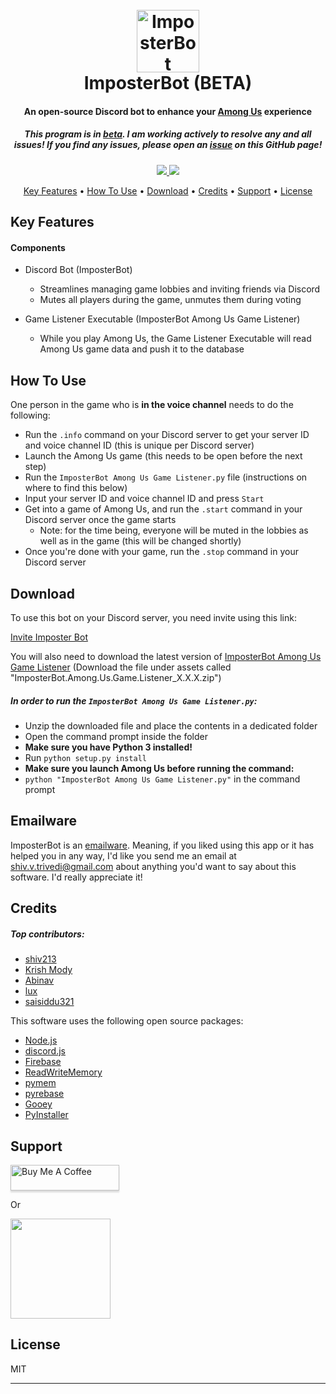 <h1 align="center">
  <br>
  <a href="https://github.com/shiv213/ImposterBot"><img src="https://i.imgur.com/TLMyjPM.png" alt="ImposterBot" width="100"></a>
  <br>
  ImposterBot (BETA)
  <br>
</h1>
<h4 align="center">
An open-source Discord bot to enhance your <a href="http://www.innersloth.com/gameAmongUs.php">Among Us</a> experience
</h4>
<h5 align="center">This program is in <u>beta</u>. I am working actively to resolve any and all issues! If you find any issues, please open an <a href="https://github.com/shiv213/ImposterBot/issues/new">issue</a> on this GitHub page!</h5>

<p align="center">
  <a href="https://saythanks.io/to/shiv.v.trivedi%40gmail.com">
      <img src="https://img.shields.io/badge/SayThanks.io-%E2%98%BC-1EAEDB.svg">
  </a>
  <a href="https://paypal.me/shivvtrivedi">
    <img src="https://img.shields.io/badge/$-donate-ff69b4.svg?maxAge=2592000&amp;style=flat">
  </a>
</p>

<p align="center">
  <a href="#key-features">Key Features</a> •
  <a href="#how-to-use">How To Use</a> •
  <a href="#download">Download</a> •
  <a href="#credits">Credits</a> •
  <a href="#support">Support</a> •
  <a href="#license">License</a>
</p>

## Key Features
#### Components
* Discord Bot (ImposterBot)
    - Streamlines managing game lobbies and inviting friends via Discord
    - Mutes all players during the game, unmutes them during voting 


* Game Listener Executable (ImposterBot Among Us Game Listener)
    - While you play Among Us, the Game Listener Executable will read Among Us game data and push it to the database   

## How To Use
One person in the game who is **in the voice channel** needs to do the following:
- Run the `.info` command on your Discord server to get your server ID and voice channel ID (this is unique per Discord server)
- Launch the Among Us game (this needs to be open before the next step)
- Run the `ImposterBot Among Us Game Listener.py` file (instructions on where to find this below)
- Input your server ID and voice channel ID and press `Start`
- Get into a game of Among Us, and run the `.start` command in your Discord server once the game starts
    - Note: for the time being, everyone will be muted in the lobbies as well as in the game (this will be changed shortly)
- Once you're done with your game, run the `.stop` command in your Discord server

## Download

To use this bot on your Discord server, you need invite using this link: 

[Invite Imposter Bot](https://discord.com/api/oauth2/authorize?client_id=755510808397742171&permissions=29878336&scope=bot)

You will also need to download the latest version of [ImposterBot Among Us Game Listener](https://github.com/shiv213/ImposterBot/releases/latest) (Download the file under assets called "ImposterBot.Among.Us.Game.Listener_X.X.X.zip")

##### In order to run the `ImposterBot Among Us Game Listener.py`:
- Unzip the downloaded file and place the contents in a dedicated folder
- Open the command prompt inside the folder
- **Make sure you have Python 3 installed!**
- Run `python setup.py install`
- **Make sure you launch Among Us before running the command:**
- `python "ImposterBot Among Us Game Listener.py"` in the command prompt

## Emailware

ImposterBot is an [emailware](https://en.wiktionary.org/wiki/emailware). Meaning, if you liked using this app or it has helped you in any way, I'd like you send me an email at <shiv.v.trivedi@gmail.com> about anything you'd want to say about this software. I'd really appreciate it!

## Credits
##### Top contributors:
- [shiv213](https://shivvtrivedi.com/)
- [Krish Mody](https://github.com/Krish-Mody)
- [Abinav](https://github.com/abinav62)
- [lux](https://github.com/ynx0)
- [saisiddu321](https://github.com/saisiddu321)

This software uses the following open source packages:
- [Node.js](https://nodejs.org/)
- [discord.js](https://discord.js.org/)
- [Firebase](https://firebase.google.com/)
- [ReadWriteMemory](https://github.com/vsantiago113/ReadWriteMemory)
- [pymem](https://github.com/srounet/Pymem)
- [pyrebase](https://github.com/thisbejim/Pyrebase)
- [Gooey](https://github.com/chriskiehl/Gooey)
- [PyInstaller](https://www.pyinstaller.org/)


## Support
<a href="https://www.buymeacoffee.com/shivvtrivedi" target="_blank"><img src="https://www.buymeacoffee.com/assets/img/custom_images/purple_img.png" alt="Buy Me A Coffee" style="height: 41px !important;width: 174px !important;box-shadow: 0px 3px 2px 0px rgba(190, 190, 190, 0.5) !important;-webkit-box-shadow: 0px 3px 2px 0px rgba(190, 190, 190, 0.5) !important;" ></a>
<p>Or</p> 

<a href="https://www.patreon.com/shivvtrivedi">
	<img src="https://c5.patreon.com/external/logo/become_a_patron_button@2x.png" width="160">
</a>

## License

MIT

---
